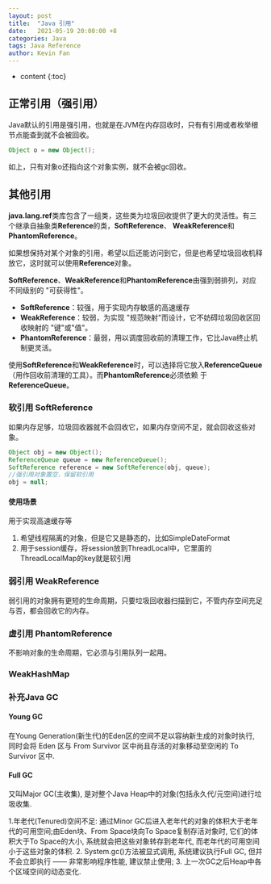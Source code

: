 ```yaml
---
layout: post
title:  "Java 引用"
date:   2021-05-19 20:00:00 +8
categories: Java
tags: Java Reference
author: Kevin Fan
---
```


* content
{:toc}


<!-- more -->

## 正常引用（强引用）

Java默认的引用是强引用，也就是在JVM在内存回收时，只有有引用或者枚举根节点能查到就不会被回收。

```java
Object o = new Object();
```
如上，只有对象o还指向这个对象实例，就不会被gc回收。

## 其他引用

**java.lang.ref**类库包含了一组类，这些类为垃圾回收提供了更大的灵活性。有三个继承自抽象类**Reference**的类，**SoftReference**、
**WeakReference**和**PhantomReference**。

如果想保持对某个对象的引用，希望以后还能访问到它，但是也希望垃圾回收机释放它，这时就可以使用**Reference**对象。

**SoftReference**、**WeakReference**和**PhantomReference**由强到弱排列，对应不同级别的 "可获得性"。

- **SoftReference**：较强，用于实现内存敏感的高速缓存
- **WeakReference**：较弱，为实现 "规范映射"而设计，它不妨碍垃圾回收区回收映射的 "键"或"值"。
- **PhantomReference**：最弱，用以调度回收前的清理工作，它比Java终止机制更灵活。

使用**SoftReference**和**WeakReference**时，可以选择将它放入**ReferenceQueue**（用作回收前清理的工具）。而**PhantomReference**必须依赖
于**ReferenceQueue**。

### 软引用 SoftReference

如果内存足够，垃圾回收器就不会回收它，如果内存空间不足，就会回收这些对象。

```java
Object obj = new Object();
ReferenceQueue queue = new ReferenceQueue();
SoftReference reference = new SoftReference(obj, queue);
//强引用对象置空，保留软引用
obj = null;
```

#### 使用场景

用于实现高速缓存等

1. 希望线程隔离的对象，但是它又是静态的，比如SimpleDateFormat
2. 用于session缓存，将session放到ThreadLocal中，它里面的ThreadLocalMap的key就是软引用

### 弱引用 WeakReference

弱引用的对象拥有更短的生命周期，只要垃圾回收器扫描到它，不管内存空间充足与否，都会回收它的内存。

### 虚引用 PhantomReference

不影响对象的生命周期，它必须与引用队列一起用。

### WeakHashMap 


### 补充Java GC

#### Young GC

在Young Generation(新生代)的Eden区的空间不足以容纳新生成的对象时执行, 同时会将 Eden 区与 From Survivor 区中尚且存活的对象移动至空闲的 To Survivor 区中.

#### Full GC

又叫Major GC(主收集), 是对整个Java Heap中的对象(包括永久代/元空间)进行垃圾收集.

1.年老代(Tenured)空间不足:
通过Minor GC后进入老年代的对象的体积大于老年代的可用空间;由Eden块、From Space块向To Space复制存活对象时, 它们的体积大于To Space的大小, 系统就会把这些对象转存到老年代, 而老年代的可用空间小于这些对象的体积.
2. System.gc()方法被显式调用, 系统建议执行Full GC, 但并不会立即执行 —— 非常影响程序性能, 建议禁止使用;
3. 上一次GC之后Heap中各个区域空间的动态变化.